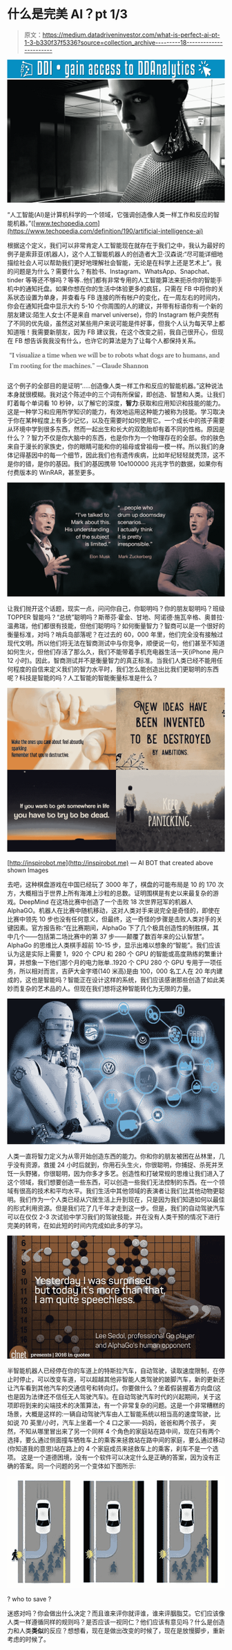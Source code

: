# 什么是完美 AI？pt 1/3

> 原文：<https://medium.datadriveninvestor.com/what-is-perfect-ai-pt-1-3-b330f37f5336?source=collection_archive---------18----------------------->

[![](img/e70ed5dc8c2b3088d840654b27cf5b11.png)](http://www.track.datadriveninvestor.com/1126B)![](img/5c2e8dfa2ae1b2f690246e4e29174fdf.png)

“人工智能(AI)是计算机科学的一个领域，它强调创造像人类一样工作和反应的智能机器。”([www.techopedia.com](https://www.techopedia.com/definition/190/artificial-intelligence-ai)

根据这个定义，我们可以非常肯定人工智能现在就存在于我们之中，我认为最好的例子是索菲亚(机器人)，这个人工智能机器人的创造者大卫·汉森说:“尽可能详细地描绘社会人可以帮助我们更好地理解社会智能，无论是在科学上还是艺术上”。我的问题是为什么？需要什么？有脸书、Instagram、WhatsApp、Snapchat、tinder 等等还不够吗？等等..他们都有非常专用的人工智能算法来扼杀你的智能手机中的通知托盘。如果你想在你的生活中体验更多的疯狂，只需在 FB 中将你的关系状态设置为单身，并查看与 FB 连接的所有帐户的变化，在一周左右的时间内，你会在通知托盘中显示大约 5-10 个你周围的人的建议，并带有标语你有一个新的朋友建议:陌生人女士(不是来自 marvel universe)，你的 Instagram 帐户突然有了不同的优先级，虽然这对某些用户来说可能是件好事，但我个人认为每天早上都知道哦！我需要新朋友，因为 FB 建议我，在这个改变之前，我自己很开心，但现在 FB 想告诉我我没有什么，也许它的算法是为了让每个人都保持关系。

![](img/ddaebc9541be0d6702792aa9d2f195dc.png)

这个例子的全部目的是证明“…..创造像人类一样工作和反应的智能机器。”这种说法本身就很模糊。我对这个陈述中的三个词有所保留，即创造、智慧和人类。让我们盯着每个单词看 10 秒钟，以了解它的深度，**智力**:获取和应用知识和技能的能力。这是一种学习和应用所学知识的能力，有效地运用这种能力被称为技能。学习取决于你在某种程度上有多少记忆，以及在需要时如何使用它。一个成长中的孩子需要从环境中学到很多东西，然而一起出生和长大的双胞胎却有着不同的性格。原因是什么？？智力不仅是你大脑中的东西，也是你作为一个物理存在的全部。你的肤色来自于漫长的家族史，你的眼睛可能和你的祖母或曾祖母一模一样。所以我们的身体记得基因中的每一个细节，因此我们也有遗传疾病，比如年纪轻轻就秃顶，这不是你的错，是你的基因。我们的基因携带 10e100000 兆兆字节的数据，如果你有付费版本的 WinRAR，甚至更多。

![](img/a56e56a62e3944964a9e2c5d9ec8e4e7.png)

让我们抛开这个话题，现实一点，问问你自己，你聪明吗？你的朋友聪明吗？班级 TOPPER 智能吗？“总统”聪明吗？斯蒂芬·霍金、甘地、阿诺德·施瓦辛格、奥普拉·温弗瑞，他们都很有技能，但他们聪明吗？如何衡量智力？智商可以是一个很好的衡量标准，对吗？哨兵岛部落呢？在过去的 60，000 年里，他们完全没有接触过现代文明。所以他们将无法在智商测试中与你竞争，顺便说一句，他们甚至不知道如何生火，但他们存活了那么久，我们不能带着手机充电器生活一天(iPhone 用户 12 小时)。因此，智商测试并不是衡量智力的真正标准。当我们人类已经不能用任何程度的自信来定义我们的智力水平时，我们怎么能创造出比我们更聪明的东西呢？科技是智能的吗？人工智能的智能衡量标准是什么？

![](img/e2ce8af9f0e68634e04704956e7f26c1.png)

[http://inspirobot.me](http://inspirobot.me) — AI BOT that created above shown Images

去吧，这种棋盘游戏在中国已经玩了 3000 年了，棋盘的可能布局是 10 的 170 次方，大概相当于世界上所有海滩上沙粒的总数。证明围棋是有史以来最复杂的游戏。DeepMind 在这场比赛中创造了一个击败 18 次世界冠军的机器人 AlphaGO。机器人在比赛中随机移动，这对人类对手来说完全是奇怪的，即使在比赛中领先 10 步也没有任何意义，但最终，这一奇怪的步骤是击败人类对手的关键因素。官方报告称:“在比赛期间，AlphaGo 下了几个极具创造性的制胜棋，其中几个——包括第二场比赛中的第 37 步——颠覆了数百年来的公认智慧”。AlphaGo 的思维比人类棋手超前 10-15 步，显示出难以想象的“智能”。我们应该认为这是实际上需要 1，920 个 CPU 和 280 个 GPU 的智能或高度熟练的繁重计算，并想象一下他们那个月的电力账单..1920 个 CPU 280 个 GPU 专用于一项任务，所以相对而言，吉萨大金字塔(140 米高)是由 100，000 名工人在 20 年内建成的，这也是智能吗？智能正在设计这样的系统，我们应该感谢那些创造了如此美妙而复杂的艺术品的人。但现在我们想将这种智能转化为无限的力量。

![](img/1468813e2ac4307fee014bf336c1ef2f.png)

人类一直将智力定义为从零开始创造东西的能力。你和你的朋友被困在丛林里，几乎没有资源，救援 24 小时后就到，你用石头生火，你很聪明，你捕捉、杀死并烹饪一头野猪，你很聪明，因为你多才多艺。创造性和打破常规的思维让我们进入了这个领域，我们想要创造一些东西，可以创造一些我们无法控制的东西。在一个领域有很高的技术和平均水平。我们生活中其他领域的表演者让我们比其他动物更聪明。我们作为一个人类已经从穴居生活上升到现在，只是因为我们知道如何以最佳的形式利用资源。但是我们花了几千年才走到这一步。但是，我们的自动驾驶汽车可以在仅仅 2-3 次试验中学习我们的驾驶技能，并在没有人类干预的情况下进行完美的转弯，在如此短的时间内完成如此多的学习。

![](img/e42690e6f8d7fe3744d221cab30da981.png)

半智能机器人已经停在你的车道上的特斯拉汽车，自动驾驶，读取速度限制，在停止时停止，可以改变车道，可以超越其他非智能人类驾驶的跛脚汽车，新的更新还让汽车看到其他汽车的交通信号和转向灯。你要做什么？坐着假装握着方向盘(这也是因为法律还不信任无人驾驶汽车)。在自动驾驶汽车时代的兴起期间，关于这项即将到来的尖端技术的决策算法，有一个非常复杂的问题。这是一个非常糟糕的场景，大概是这样的:一辆自动驾驶汽车由人工智能系统以相当高的速度驾驶，比如说 70 英里/小时，汽车上坐着一个 4 口之家——妈妈，爸爸和两个孩子， 突然，不知从哪里冒出来了另一个同样 4 个角色的家庭站在路中间，现在只有两个选择，要么通过侧面撞车牺牲车上的乘客来拯救站在路中间的家庭，要么通过移动(你知道我的意思)站在路上的 4 个家庭成员来拯救车上的乘客，刹车不是一个选项。 这是一个道德困境，没有一个软件可以决定什么是正确的答案，因为没有正确的答案。同一个问题的另一个变体如下图所示:

![](img/19db105e915d5fc05680a5362ed33f90.png)

? who to save ?

迷惑对吗？你会做出什么决定？而且谁来评你就评谁，谁来评胭脂艾。它们应该像人类一样遵循同样的规则吗？是否应该一视同仁？他们应该有意见吗？什么是创造力和人类**类似**的反应？想想看，现在是做出改变的时候了，现在是放慢脚步，重新考虑的时候了。